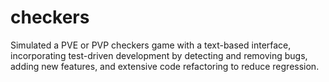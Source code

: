 # checkers
Simulated a PVE or PVP checkers game with a text-based interface, incorporating test-driven development by detecting and removing bugs, adding new features, and extensive code refactoring to reduce regression.
